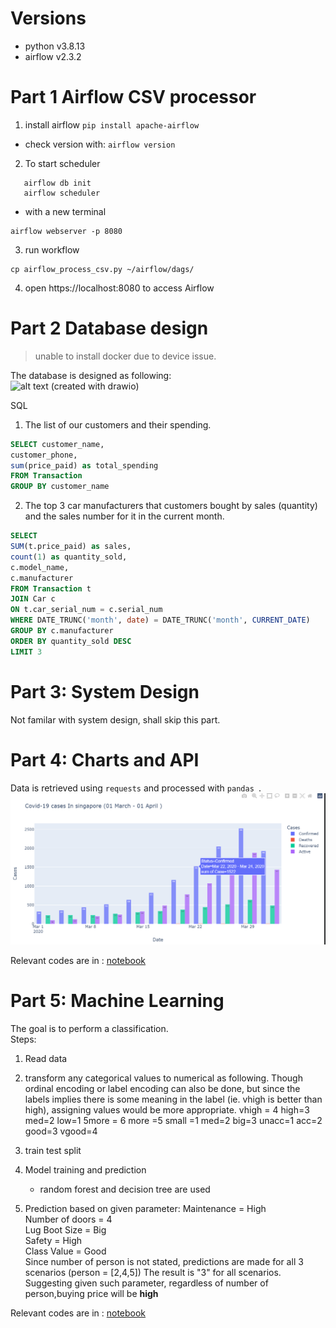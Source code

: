 # Versions 
- python v3.8.13  
- airflow v2.3.2

# Part 1 Airflow CSV processor  
1. install airflow 
```pip install apache-airflow``` 

- check version with: ```airflow version```  

2. To start scheduler
```
   airflow db init
   airflow scheduler
```
- with a new terminal 
``` 
airflow webserver -p 8080
```
3. run workflow 
```
cp airflow_process_csv.py ~/airflow/dags/
```

4. open https://localhost:8080 to access Airflow


# Part 2 Database design 
> unable to install docker due to device issue.  

The database is designed as following:   
![alt text](https://github.com/dstc0116/de_challenge_2022_06/blob/32f838a45c8f2ec13197bca431e1500c38c05f60/database_er.jpg)  (created with drawio)

SQL  
1. The list of our customers and their spending.
```sql
SELECT customer_name,
customer_phone,
sum(price_paid) as total_spending
FROM Transaction
GROUP BY customer_name
```
2. The top 3 car manufacturers that customers bought by sales (quantity) and the sales number for it in the current month.
```sql
SELECT 
SUM(t.price_paid) as sales,
count(1) as quantity_sold,
c.model_name,
c.manufacturer
FROM Transaction t
JOIN Car c
ON t.car_serial_num = c.serial_num  
WHERE DATE_TRUNC('month', date) = DATE_TRUNC('month', CURRENT_DATE)
GROUP BY c.manufacturer
ORDER BY quantity_sold DESC
LIMIT 3
```
# Part 3: System Design 
   Not familar with system design, shall skip this part. 
# Part 4: Charts and API 
Data is retrieved using ```requests``` and processed with ```pandas ```. 
![alt text](https://github.com/dstc0116/de_challenge_2022_06/blob/4436311b0ff23fab21a144c1849570f8fc2571a0/chart.png)

Relevant codes are in : [notebook](https://github.com/dstc0116/de_challenge_2022_06/blob/22fd659b82a30cebd035105da6923e06dc5591d7/Covid-19_chart.ipynb)

# Part 5: Machine Learning 
The goal is to perform a classification.   
Steps:   
1. Read data 
2. transform any categorical values to numerical as following. Though ordinal encoding or label encoding can also be done, but since the labels implies there is some meaning in the label (ie. vhigh is  better than high), assigning values would be more appropriate.
   vhigh = 4  high=3  med=2  low=1
   5more = 6    more =5
   small =1   med=2   big=3
   unacc=1   acc=2  good=3   vgood=4

3. train test split 
4. Model training and prediction 
   - random forest and decision tree are used 
5. Prediction based on given parameter:
   Maintenance = High  
   Number of doors = 4  
   Lug Boot Size = Big  
   Safety = High  
   Class Value = Good  
   Since number of person is not stated, predictions are made for all 3 scenarios (person = [2,4,5])
   The result is "3" for all scenarios. Suggesting given such parameter, regardless of number of person,buying price will be **high**

Relevant codes are in : [notebook](https://github.com/dstc0116/de_challenge_2022_06/blob/fe120226c63fd75a1387d6c3c652c9f7819ba459/machine_learning.ipynb)